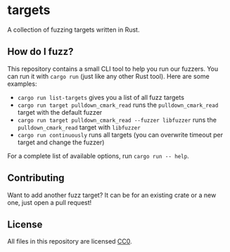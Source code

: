 # targets

A collection of fuzzing targets written in Rust.

## How do I fuzz?

This repository contains a small CLI tool to help you run our fuzzers.
You can run it with `cargo run` (just like any other Rust tool).
Here are some examples:

- `cargo run list-targets` gives you a list of all fuzz targets
- `cargo run target pulldown_cmark_read` runs the `pulldown_cmark_read` target with the default fuzzer
- `cargo run target pulldown_cmark_read --fuzzer libfuzzer` runs the `pulldown_cmark_read` target with `libfuzzer`
- `cargo run continuously` runs all targets (you can overwrite timeout per target and change the fuzzer)

For a complete list of available options, run `cargo run -- help`.

## Contributing

Want to add another fuzz target? It can be for an existing crate or a new one, just open a pull request!

## License

All files in this repository are licensed [CC0](https://creativecommons.org/publicdomain/zero/1.0/).
